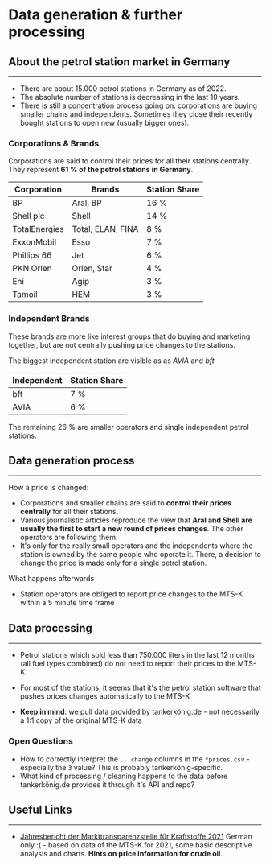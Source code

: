 # Data generation & further processing

## About the petrol station market in Germany
---
- There are about 15.000 petrol stations in Germany as of 2022.
- The absolute number of stations is decreasing in the last 10 years.
- There is still a concentration process going on: corporations are buying smaller chains and independents. Sometimes they close their recently bought stations to open new (usually bigger ones).

### Corporations & Brands

Corporations are said to control their prices for all their stations centrally. They represent **61 % of the petrol stations in Germany**.

|Corporation    | Brands            |Station Share |
|---------------|-------------------|------|
| BP            | Aral, BP          | 16 % |
| Shell plc     | Shell             | 14 % | 
| TotalEnergies | Total, ELAN, FINA | 8 %  |
| ExxonMobil    | Esso              | 7 %  |
| Phillips 66   | Jet               | 6 %  |
| PKN Orlen     | Orlen, Star       | 4 %  |
| Eni           | Agip              | 3 %  |
| Tamoil        | HEM               | 3 %  |


### Independent Brands
These brands are more like interest groups that do buying and marketing together, but are not centrally pushing price changes to the stations.

The biggest independent station are visible as as _AVIA_ and _bft_ 

| Independent | Station Share |
|-------------|-------|
| bft         | 7 %   |
| AVIA        | 6 %   |

The remaining 26 % are smaller operators and single independent petrol stations.

## Data generation process
--- 
How a price is changed:
- Corporations and smaller chains are said to **control their prices centrally** for all their stations.
- Various journalistic articles reproduce the view that **Aral and Shell are usually the first to start a new round of prices changes**. The other operators are following them.
- It's only for the really small operators and the independents where the station is owned by the same people who operate it. There, a decision to change the price is made only for a single petrol station.

What happens afterwards
- Station operators are obliged to report price changes to the MTS-K within a 5 minute time frame 


## Data processing
---
- Petrol stations which sold less than 750.000 liters in the last 12 months (all fuel types combined) do not need to report their prices to the MTS-K.

- For most of the stations, it seems that it's the petrol station software that pushes prices changes automatically to the MTS-K

- **Keep in mind**: we pull data provided by tankerkönig.de - not necessarily a 1:1 copy of the original MTS-K data


### Open Questions
- How to correctly interpret the `...change` columns in the `*prices.csv` - especially the `3` value? This is probably tankerkönig-specific.
- What kind of processing / cleaning happens to the data before tankerkönig.de provides it through it's API and repo?




## Useful Links
---
- [Jah­res­be­richt der Markt­trans­pa­renz­stel­le für Kraft­stof­fe 2021](https://www.bundeskartellamt.de/SharedDocs/Publikation/DE/Berichte/Jahresbericht_MTS-K_2021.pdf?__blob=publicationFile&v=6)
German only :( - based on data of the MTS-K for 2021, some basic descriptive analysis and charts. **Hints on price information for crude oil**.
